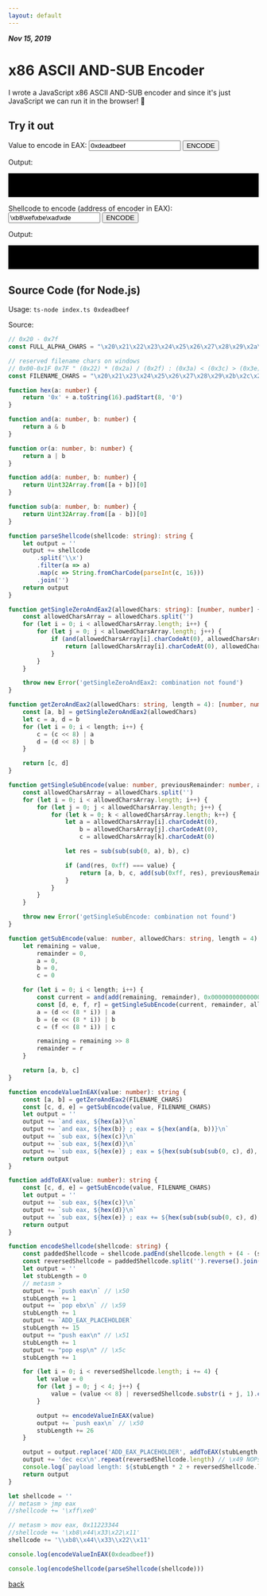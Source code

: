 ```yaml
---
layout: default
---
```


_**Nov 15, 2019**_

# x86 ASCII AND-SUB Encoder

I wrote a JavaScript x86 ASCII AND-SUB encoder and since it's just JavaScript we can run it in the browser! 🚀

## Try it out

Value to encode in EAX: <input name="value" id="value" type="text" value="0xdeadbeef" placeholder="0xdeadbeef"> <button onclick="encode(document.querySelector('#value').value)">ENCODE</button>

Output:

<div style="background-color: black; padding: 10px;">
    <code id="code">
    </code>
</div>

Shellcode to encode (address of encoder in EAX): <input name="shellcode" id="shellcode" type="text" value="\xb8\xef\xbe\xad\xde" placeholder="\xb8\xef\xbe\xad\xde"> <button onclick="encode2(document.querySelector('#shellcode').value)">ENCODE</button>

Output:

<div style="background-color: black; padding: 10px;">
    <code id="code2">
    </code>
</div>

<script>
"use strict";
// 0x20 - 0x7f
const FULL_ALPHA_CHARS = "\x20\x21\x22\x23\x24\x25\x26\x27\x28\x29\x2a\x2b\x2c\x2d\x2e\x2f\x30\x31\x32\x33\x34\x35\x36\x37\x38\x39\x3a\x3b\x3c\x3d\x3e\x3f\x40\x41\x42\x43\x44\x45\x46\x47\x48\x49\x4a\x4b\x4c\x4d\x4e\x4f\x50\x51\x52\x53\x54\x55\x56\x57\x58\x59\x5a\x5b\x5c\x5d\x5e\x5f\x60\x61\x62\x63\x64\x65\x66\x67\x68\x69\x6a\x6b\x6c\x6d\x6e\x6f\x70\x71\x72\x73\x74\x75\x76\x77\x78\x79\x7a\x7b\x7c\x7d\x7e";
// reserved filename chars on windows
// 0x00-0x1F 0x7F " (0x22) * (0x2a) / (0x2f) : (0x3a) < (0x3c) > (0x3e) ? (0x3f) \ (0x5c) | (0x7c)
const FILENAME_CHARS = "\x20\x21\x23\x24\x25\x26\x27\x28\x29\x2b\x2c\x2d\x2e\x30\x31\x32\x33\x34\x35\x36\x37\x38\x39\x3b\x3d\x40\x41\x42\x43\x44\x45\x46\x47\x48\x49\x4a\x4b\x4c\x4d\x4e\x4f\x50\x51\x52\x53\x54\x55\x56\x57\x58\x59\x5a\x5b\x5d\x5e\x5f\x60\x61\x62\x63\x64\x65\x66\x67\x68\x69\x6a\x6b\x6c\x6d\x6e\x6f\x70\x71\x72\x73\x74\x75\x76\x77\x78\x79\x7a\x7b\x7d\x7e";
function hex(a) {
    return '0x' + a.toString(16).padStart(8, '0');
}
function and(a, b) {
    return a & b;
}
function or(a, b) {
    return a | b;
}
function add(a, b) {
    return Uint32Array.from([a + b])[0];
}
function sub(a, b) {
    return Uint32Array.from([a - b])[0];
}
function parseShellcode(shellcode) {
    let output = '';
    output += shellcode
        .split('\\x')
        .filter(a => a)
        .map(c => String.fromCharCode(parseInt(c, 16)))
        .join('');
    return output;
}
function getSingleZeroAndEax2(allowedChars) {
    const allowedCharsArray = allowedChars.split('');
    for (let i = 0; i < allowedCharsArray.length; i++) {
        for (let j = 0; j < allowedCharsArray.length; j++) {
            if (and(allowedCharsArray[i].charCodeAt(0), allowedCharsArray[j].charCodeAt(0)) === 0x0) {
                return [allowedCharsArray[i].charCodeAt(0), allowedCharsArray[j].charCodeAt(0)];
            }
        }
    }
    throw new Error('getSingleZeroAndEax2: combination not found');
}
function getZeroAndEax2(allowedChars, length = 4) {
    const [a, b] = getSingleZeroAndEax2(allowedChars);
    let c = a, d = b;
    for (let i = 0; i < length; i++) {
        c = (c << 8) | a;
        d = (d << 8) | b;
    }
    return [c, d];
}
function getSingleSubEncode(value, previousRemainder, allowedChars) {
    const allowedCharsArray = allowedChars.split('');
    for (let i = 0; i < allowedCharsArray.length; i++) {
        for (let j = 0; j < allowedCharsArray.length; j++) {
            for (let k = 0; k < allowedCharsArray.length; k++) {
                let a = allowedCharsArray[i].charCodeAt(0), b = allowedCharsArray[j].charCodeAt(0), c = allowedCharsArray[k].charCodeAt(0);
                let res = sub(sub(sub(0, a), b), c);
                if (and(res, 0xff) === value) {
                    return [a, b, c, add(sub(0xff, res), previousRemainder) >> 8];
                }
            }
        }
    }
    throw new Error('getSingleSubEncode: combination not found');
}
function getSubEncode(value, allowedChars, length = 4) {
    let remaining = value, remainder = 0, a = 0, b = 0, c = 0;
    for (let i = 0; i < length; i++) {
        const current = and(add(remaining, remainder), 0x00000000000000ff);
        const [d, e, f, r] = getSingleSubEncode(current, remainder, allowedChars);
        a = (d << (8 * i)) | a;
        b = (e << (8 * i)) | b;
        c = (f << (8 * i)) | c;
        remaining = remaining >> 8;
        remainder = r;
    }
    return [a, b, c];
}
function encodeValueInEAX(value) {
    const [a, b] = getZeroAndEax2(FILENAME_CHARS);
    const [c, d, e] = getSubEncode(value, FILENAME_CHARS);
    let output = '';
    output += `and eax, ${hex(a)}\n`;
    output += `and eax, ${hex(b)} ; eax = ${hex(and(a, b))}\n`;
    output += `sub eax, ${hex(c)}\n`;
    output += `sub eax, ${hex(d)}\n`;
    output += `sub eax, ${hex(e)} ; eax = ${hex(sub(sub(sub(0, c), d), e))}\n`;
    return output;
}

function addToEAX(value) {
    const [c, d, e] = getSubEncode(value, FILENAME_CHARS);
    let output = '';
    output += `sub eax, ${hex(c)}\n`;
    output += `sub eax, ${hex(d)}\n`;
    output += `sub eax, ${hex(e)} ; eax += ${hex(sub(sub(sub(0, c), d), e))}\n`;
    return output;
}

function encodeShellcode(shellcode) {
    const paddedShellcode = shellcode.padEnd(shellcode.length + (4 - (shellcode.length % 4)), '\x42')
    const reversedShellcode = paddedShellcode.split('').reverse().join('')
    let output = ''
    let stubLength = 0
    // metasm >
    output += `push eax\n` // \x50
    stubLength += 1
    output += `pop ebx\n` // \x59
    stubLength += 1
    output += `ADD_EAX_PLACEHOLDER`
    stubLength += 15
    output += "push eax\n" // \x51
    stubLength += 1
    output += "pop esp\n" // \x5c
    stubLength += 1

    for (let i = 0; i < reversedShellcode.length; i += 4) {
        let value = 0
        for (let j = 0; j < 4; j++) {
            value = (value << 8) | reversedShellcode.substr(i + j, 1).charCodeAt(0)
        }

        output += encodeValueInEAX(value)
        output += `push eax\n` // \x50
        stubLength += 26
    }

    output = output.replace('ADD_EAX_PLACEHOLDER', addToEAX(stubLength + reversedShellcode.length))
    output += 'dec ecx\n'.repeat(reversedShellcode.length) // \x49 NOPs to be filled with decoded shellcode
    return output
}

function encode(value) {
    value = value || '0xdeadbeef'
    let output = encodeValueInEAX(value)
    document.querySelector('#code').innerText = output
}

function encode2(shellcode) {
    shellcode = shellcode || '\\xb8\\xef\\xbe\\xad\\xde'
    let output = encodeShellcode(parseShellcode(shellcode))
    document.querySelector('#code2').innerText = output
}

encode()
encode2()

</script>

## Source Code (for Node.js)

Usage: `ts-node index.ts 0xdeadbeef`

Source:

```typescript
// 0x20 - 0x7f
const FULL_ALPHA_CHARS = "\x20\x21\x22\x23\x24\x25\x26\x27\x28\x29\x2a\x2b\x2c\x2d\x2e\x2f\x30\x31\x32\x33\x34\x35\x36\x37\x38\x39\x3a\x3b\x3c\x3d\x3e\x3f\x40\x41\x42\x43\x44\x45\x46\x47\x48\x49\x4a\x4b\x4c\x4d\x4e\x4f\x50\x51\x52\x53\x54\x55\x56\x57\x58\x59\x5a\x5b\x5c\x5d\x5e\x5f\x60\x61\x62\x63\x64\x65\x66\x67\x68\x69\x6a\x6b\x6c\x6d\x6e\x6f\x70\x71\x72\x73\x74\x75\x76\x77\x78\x79\x7a\x7b\x7c\x7d\x7e"

// reserved filename chars on windows
// 0x00-0x1F 0x7F " (0x22) * (0x2a) / (0x2f) : (0x3a) < (0x3c) > (0x3e) ? (0x3f) \ (0x5c) | (0x7c)
const FILENAME_CHARS = "\x20\x21\x23\x24\x25\x26\x27\x28\x29\x2b\x2c\x2d\x2e\x30\x31\x32\x33\x34\x35\x36\x37\x38\x39\x3b\x3d\x40\x41\x42\x43\x44\x45\x46\x47\x48\x49\x4a\x4b\x4c\x4d\x4e\x4f\x50\x51\x52\x53\x54\x55\x56\x57\x58\x59\x5a\x5b\x5d\x5e\x5f\x60\x61\x62\x63\x64\x65\x66\x67\x68\x69\x6a\x6b\x6c\x6d\x6e\x6f\x70\x71\x72\x73\x74\x75\x76\x77\x78\x79\x7a\x7b\x7d\x7e"

function hex(a: number) {
    return '0x' + a.toString(16).padStart(8, '0')
}

function and(a: number, b: number) {
    return a & b
}

function or(a: number, b: number) {
    return a | b
}

function add(a: number, b: number) {
    return Uint32Array.from([a + b])[0]
}

function sub(a: number, b: number) {
    return Uint32Array.from([a - b])[0]
}

function parseShellcode(shellcode: string): string {
    let output = ''
    output += shellcode
        .split('\\x')
        .filter(a => a)
        .map(c => String.fromCharCode(parseInt(c, 16)))
        .join('')
    return output
}

function getSingleZeroAndEax2(allowedChars: string): [number, number] {
    const allowedCharsArray = allowedChars.split('')
    for (let i = 0; i < allowedCharsArray.length; i++) {
        for (let j = 0; j < allowedCharsArray.length; j++) {
            if (and(allowedCharsArray[i].charCodeAt(0), allowedCharsArray[j].charCodeAt(0)) === 0x0) {
                return [allowedCharsArray[i].charCodeAt(0), allowedCharsArray[j].charCodeAt(0)]
            }
        }
    }

    throw new Error('getSingleZeroAndEax2: combination not found')
}

function getZeroAndEax2(allowedChars: string, length = 4): [number, number] {
    const [a, b] = getSingleZeroAndEax2(allowedChars)
    let c = a, d = b
    for (let i = 0; i < length; i++) {
        c = (c << 8) | a
        d = (d << 8) | b
    }

    return [c, d]
}

function getSingleSubEncode(value: number, previousRemainder: number, allowedChars: string): [number, number, number, number] {
    const allowedCharsArray = allowedChars.split('')
    for (let i = 0; i < allowedCharsArray.length; i++) {
        for (let j = 0; j < allowedCharsArray.length; j++) {
            for (let k = 0; k < allowedCharsArray.length; k++) {
                let a = allowedCharsArray[i].charCodeAt(0),
                    b = allowedCharsArray[j].charCodeAt(0),
                    c = allowedCharsArray[k].charCodeAt(0)

                let res = sub(sub(sub(0, a), b), c)

                if (and(res, 0xff) === value) {
                    return [a, b, c, add(sub(0xff, res), previousRemainder) >> 8]
                }
            }
        }
    }

    throw new Error('getSingleSubEncode: combination not found')
}

function getSubEncode(value: number, allowedChars: string, length = 4): [number, number, number] {
    let remaining = value,
        remainder = 0,
        a = 0,
        b = 0,
        c = 0

    for (let i = 0; i < length; i++) {
        const current = and(add(remaining, remainder), 0x00000000000000ff)
        const [d, e, f, r] = getSingleSubEncode(current, remainder, allowedChars)
        a = (d << (8 * i)) | a
        b = (e << (8 * i)) | b
        c = (f << (8 * i)) | c

        remaining = remaining >> 8
        remainder = r
    }

    return [a, b, c]
}

function encodeValueInEAX(value: number): string {
    const [a, b] = getZeroAndEax2(FILENAME_CHARS)
    const [c, d, e] = getSubEncode(value, FILENAME_CHARS)
    let output = ''
    output += `and eax, ${hex(a)}\n`
    output += `and eax, ${hex(b)} ; eax = ${hex(and(a, b))}\n`
    output += `sub eax, ${hex(c)}\n`
    output += `sub eax, ${hex(d)}\n`
    output += `sub eax, ${hex(e)} ; eax = ${hex(sub(sub(sub(0, c), d), e))}\n`
    return output
}

function addToEAX(value: number): string {
    const [c, d, e] = getSubEncode(value, FILENAME_CHARS)
    let output = ''
    output += `sub eax, ${hex(c)}\n`
    output += `sub eax, ${hex(d)}\n`
    output += `sub eax, ${hex(e)} ; eax += ${hex(sub(sub(sub(0, c), d), e))}\n`
    return output
}

function encodeShellcode(shellcode: string) {
    const paddedShellcode = shellcode.padEnd(shellcode.length + (4 - (shellcode.length % 4)), '\x42')
    const reversedShellcode = paddedShellcode.split('').reverse().join('')
    let output = ''
    let stubLength = 0
    // metasm >
    output += `push eax\n` // \x50
    stubLength += 1
    output += `pop ebx\n` // \x59
    stubLength += 1
    output += `ADD_EAX_PLACEHOLDER`
    stubLength += 15
    output += "push eax\n" // \x51
    stubLength += 1
    output += "pop esp\n" // \x5c
    stubLength += 1

    for (let i = 0; i < reversedShellcode.length; i += 4) {
        let value = 0
        for (let j = 0; j < 4; j++) {
            value = (value << 8) | reversedShellcode.substr(i + j, 1).charCodeAt(0)
        }

        output += encodeValueInEAX(value)
        output += `push eax\n` // \x50
        stubLength += 26
    }

    output = output.replace('ADD_EAX_PLACEHOLDER', addToEAX(stubLength + reversedShellcode.length))
    output += 'dec ecx\n'.repeat(reversedShellcode.length) // \x49 NOPs to be filled with decoded shellcode
    console.log(`payload length: ${stubLength * 2 + reversedShellcode.length}`)
    return output
}

let shellcode = ''
// metasm > jmp eax
//shellcode += '\xff\xe0'

// metasm > mov eax, 0x11223344
//shellcode += '\xb8\x44\x33\x22\x11'
shellcode += '\\xb8\\x44\\x33\\x22\\x11'

console.log(encodeValueInEAX(0xdeadbeef))

console.log(encodeShellcode(parseShellcode(shellcode)))
```

[back](../)

